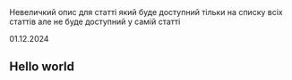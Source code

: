 <description>
Невеличкий опис для статті який буде доступний тільки на списку всіх статтів але не буде доступний у самій статті
</description>

<created>01.12.2024</created>

## Hello world
